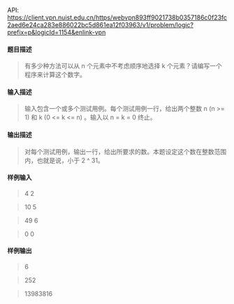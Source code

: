 API: https://client.vpn.nuist.edu.cn/https/webvpn893ff9021738b0357186c0f23fc2aed6e24ca283e886022bc5d861ea12f03963/v1/problem/logic?prefix=p&logicId=1154&enlink-vpn

#### 题目描述
> 有多少种方法可以从 n 个元素中不考虑顺序地选择 k 个元素？请编写一个程序来计算这个数字。

#### 输入描述
> 输入包含一个或多个测试用例。每个测试用例一行，给出两个整数 n (n >= 1) 和 k (0 <= k <= n) 。输入以 n = k = 0 终止。

#### 输出描述
> 对每个测试用例，输出一行，给出所要求的数。本题设定这个数在整数范围内，也就是说，小于 2 ^ 31。

#### 样例输入
> 4 2

> 10 5

> 49 6

> 0 0

#### 样例输出
> 6

> 252

> 13983816